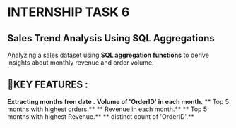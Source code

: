 # INTERNSHIP TASK 6

## Sales Trend Analysis Using SQL Aggregations 
Analyzing a sales dataset using **SQL aggregation functions** to derive insights about monthly revenue and order volume.

## 🐬KEY FEATURES :
**Extracting months fron date .**
**Volume of 'OrderID' in each month.**
** Top 5 months with highest orders.**
** Revenue in each month.**
** Top 5 months with highest Revenue.**
** distinct count of 'OrderID'.**


